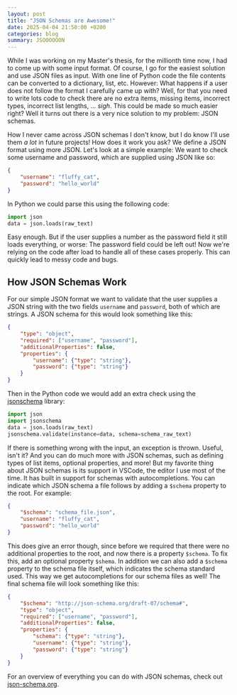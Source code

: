 ```yaml
---
layout: post
title: "JSON Schemas are Awesome!"
date: 2025-04-04 21:50:00 +0200
categories: blog
summary: JSOOOOOON
---
```


While I was working on my Master's thesis, for the millionth time now, I had to come up with some input format. Of course, I go for the easiest solution and use JSON files as input. With one line of Python code the file contents can be converted to a dictionary, list, etc. However: What happens if a user does not follow the format I carefully came up with? Well, for that you need to write lots code to check there are no extra items, missing items, incorrect types, incorrect list lengths, ... *sigh*. This could be made so much easier right? Well it turns out there is a very nice solution to my problem: JSON schemas.

How I never came across JSON schemas I don't know, but I do know I'll use them *a lot* in future projects! How does it work you ask? We define a JSON format using more JSON. Let's look at a simple example: We want to check some username and password, which are supplied using JSON like so:
```json
{
    "username": "fluffy_cat",
    "password": "hello_world"
}
```
In Python we could parse this using the following code:
```py
import json
data = json.loads(raw_text)
```
Easy enough. But if the user supplies a number as the password field it still loads everything, or worse: The password field could be left out! Now we're relying on the code after load to handle all of these cases properly. This can quickly lead to messy code and bugs.

## How JSON Schemas Work

For our simple JSON format we want to validate that the user supplies a JSON string with the two fields `username` and `password`, both of which are strings. A JSON schema for this would look something like this:
```json
{
    "type": "object",
    "required": ["username", "password"],
    "additionalProperties": false,
    "properties": {
        "username": {"type": "string"},
        "password": {"type": "string"}
    }
}
```
Then in the Python code we would add an extra check using the [jsonschema] library:
```py
import json
import jsonschema
data = json.loads(raw_text)
jsonschema.validate(instance=data, schema=schema_raw_text)
```
If there is something wrong with the input, an exception is thrown. Useful, isn't it? And you can do much more with JSON schemas, such as defining types of list items, optional properties, and more! But my favorite thing about JSON schemas is its support in VSCode, the editor I use most of the time. It has built in support for schemas with autocompletions. You can indicate which JSON schema a file follows by adding a `$schema` property to the root. For example:
```json
{
    "$schema": "schema_file.json",
    "username": "fluffy_cat",
    "password": "hello_world"
}
```
This does give an error though, since before we required that there were no additional properties to the root, and now there is a property `$schema`. To fix this, add an optional property `$shema`. In addition we can also add a `$schema` property to the schema file itself, which indicates the schema standard used. This way we get autocompletions for our schema files as well! The final schema file will look something like this:
```json
{
    "$schema": "http://json-schema.org/draft-07/schema#",
    "type": "object",
    "required": ["username", "password"],
    "additionalProperties": false,
    "properties": {
        "schema": {"type": "string"},
        "username": {"type": "string"},
        "password": {"type": "string"}
    }
}
```
For an overview of everything you can do with JSON schemas, check out [json-schema.org].

[jsonschema]: https://pypi.org/project/jsonschema/
[json-schema.org]: https://json-schema.org/